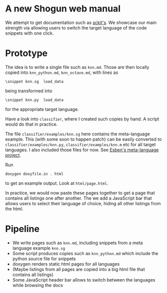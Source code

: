 # A new Shogun web manual

We attempt to get documentation such as [sckit's](http://scikit-learn.org/stable/user_guide.html).
We showcase our main strength via allowing users to switch the target language of the code snippets with one click.


# Prototype

The idea is to write a single file such as ```knn.md```.
Those are then locally copied into ```knn_python.md```, ```knn_octave.md```, with lines as

```
\snippet knn.sg	 load_data
```

being transformed into

```
\snippet knn.py	 load_data
```

for the appropriate target language.

Have a look into ```classifier```, where I created such copies by hand. A script would do that in practice.


The file ```classifier/examples/knn.sg``` here contains the meta-language example.
This (with some soon to happen patch) can be easily converted to ```classifier/examples/knn.py```, ```classifier/examples/knn.m``` etc for all target languages. I also included those files for now. See [Esben's meta-language project](https://github.com/sorig/shogun/tree/develop/examples/example-generation).

Run

```
doxygen doxyfile.in . html
```

to get an example output. Look at ```html/page.html```.

In practice, we would now paste these pages together to get a page that contains all listings one after another.
The we add a JavaScript bar that allows users to select their language of choice, hiding all other listings from the html.

# Pipeline
 * We write pages such as ```knn.md```, including snippets from a meta language example ```knn.sg```
 * Some script produces copies such as ```knn_python.md``` which include the python source file for snippets
 * doxygen renders static html pages for all languages
 * (Maybe listings from all pages are copied into a big html file that contains all listings)
 * Some JavaScript header bar allows to switch between the languages while browsing the docs
